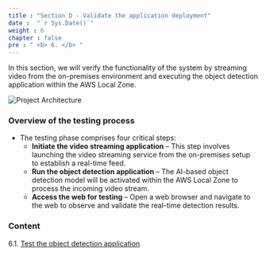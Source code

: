 ```yaml
---
title : "Section D - Validate the application deployment"
date :  "`r Sys.Date()`" 
weight : 6 
chapter : false
pre : " <b> 6. </b> "
---
```


In this section, we will verify the functionality of the system by streaming video from the on-premises environment and executing the object detection application within the AWS Local Zone.

![Project Architecture](/images/architecture.png)

### Overview of the testing process
- The testing phase comprises four critical steps:
   + **Initiate the video streaming application** – This step involves launching the video streaming service from the on-premises setup to establish a real-time feed.
   + **Run the object detection application** – The AI-based object detection model will be activated within the AWS Local Zone to process the incoming video stream.
   + **Access the web for testing** – Open a web browser and navigate to the web to observe and validate the real-time detection results.

### Content
6.1. [Test the object detection application](6.1-testapp/)
